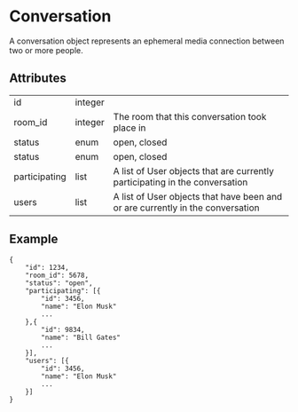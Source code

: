 # Conversation
A conversation object represents an ephemeral media connection between two or more people.

## Attributes
<table>
    <tr>
        <td>id</td>
        <td>integer</td>
        <td></td>
    </tr>
    <tr>
        <td>room_id</td>
        <td>integer</td>
        <td>The room that this conversation took place in</td>
    </tr>
    <tr>
        <td>status</td>
        <td>enum</td>
        <td>open, closed</td>
    </tr>
    <tr>
        <td>status</td>
        <td>enum</td>
        <td>open, closed</td>
    </tr>
    <tr>
        <td>participating</td>
        <td>list</td>
        <td>A list of User objects that are currently participating in the conversation</td>
    </tr>
    <tr>
        <td>users</td>
        <td>list</td>
        <td>A list of User objects that have been and or are currently in the conversation</td>
    </tr>
</table>

## Example
```
{   
    "id": 1234,
    "room_id": 5678,
    "status": "open",
    "participating": [{
        "id": 3456,
        "name": "Elon Musk"
        ...
    },{
        "id": 9834,
        "name": "Bill Gates"
        ...
    }],
    "users": [{
        "id": 3456,
        "name": "Elon Musk"
        ...
    }]
}
```
